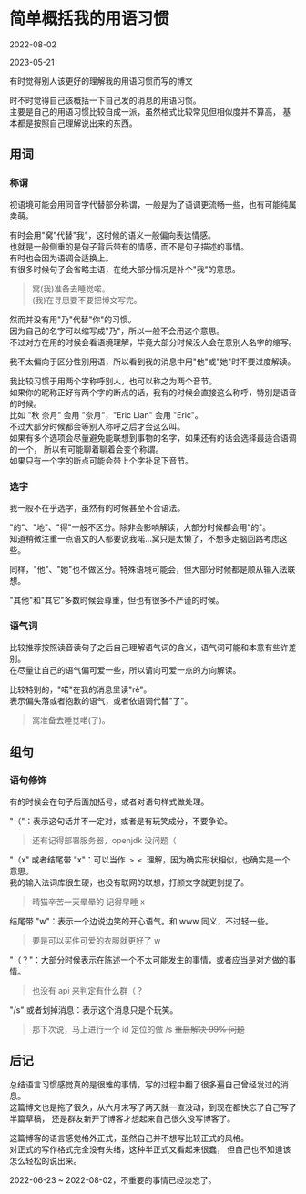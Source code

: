 # 简单概括我的用语习惯

2022-08-02

2023-05-21

有时觉得别人该更好的理解我的用语习惯而写的博文

时不时觉得自己该概括一下自己发的消息的用语习惯。\
主要是自己的用语习惯比较自成一派，虽然格式比较常见但相似度并不算高， 基本都是按照自己理解说出来的东西。

## 用词  [​](https://ntz.im/posts/messaging-habits#%E7%94%A8%E8%AF%8D)

### 称谓  [​](https://ntz.im/posts/messaging-habits#%E7%A7%B0%E8%B0%93)

视语境可能会用同音字代替部分称谓，一般是为了语调更流畅一些，也有可能纯属卖萌。

有时会用"窝"代替"我"，这时候的语义一般偏向表达情感。\
也就是一般侧重的是句子背后带有的情感，而不是句子描述的事情。\
有时也会因为语调合适换上。\
有很多时候句子会省略主语，在绝大部分情况是补个"我"的意思。

> 窝(我)准备去睡觉喏。\
> (我)在寻思要不要把博文写完。

然而并没有用"乃"代替"你"的习惯。\
因为自己的名字可以缩写成"乃"，所以一般不会用这个意思。\
不过对方在用的时候会看语境理解，毕竟大部分时候没人会在意别人名字的缩写。

我不太偏向于区分性别用语，所以看到我的消息中用"他"或"她"时不要过度解读。

我比较习惯于用两个字称呼别人，也可以称之为两个音节。\
如果你的昵称正好有两个字的断点的话，我有的时候会直接这么称呼，特别是语音的时候。\
比如 "秋 奈月" 会用 "奈月"，"Eric Lian" 会用 "Eric"。\
不过大部分时候都会等别人称呼之后才会这么叫。\
如果有多个选项会尽量避免能联想到事物的名字，如果还有的话会选择最适合语调的一个， 所以有可能聊着聊着会变个称谓。\
如果只有一个字的断点可能会带上个字补足下音节。

### 选字  [​](https://ntz.im/posts/messaging-habits#%E9%80%89%E5%AD%97)

我一般不在乎选字，虽然有的时候甚至不合语法。

"的"、"地"、"得"一般不区分。除非会影响解读，大部分时候都会用"的"。\
知道稍微注重一点语文的人都要说我喏...窝只是太懒了，不想多走脑回路考虑这些。

同样，"他"、"她"也不做区分。特殊语境可能会，但大部分时候都是顺从输入法联想。

"其他"和"其它"多数时候会尊重，但也有很多不严谨的时候。

### 语气词  [​](https://ntz.im/posts/messaging-habits#%E8%AF%AD%E6%B0%94%E8%AF%8D)

比较推荐按照读音读句子之后自己理解语气词的含义，语气词可能和本意有些许差别。\
在尽量让自己的语气偏可爱一些，所以请向可爱一点的方向解读。

比较特别的，"喏"在我的消息里读"rè"。\
表示偏失落或者抱歉的语气，或者依语调代替"了"。

> 窝准备去睡觉喏(了)。

## 组句  [​](https://ntz.im/posts/messaging-habits#%E7%BB%84%E5%8F%A5)

### 语句修饰  [​](https://ntz.im/posts/messaging-habits#%E8%AF%AD%E5%8F%A5%E4%BF%AE%E9%A5%B0)

有的时候会在句子后面加括号，或者对语句样式做处理。

"（"：表示这句话并不一定对，或者是有玩笑成分，不要争论。

> 还有记得部署服务器，openjdk 没问题（

"（x" 或者结尾带 "x"：可以当作  `> <`  理解，因为确实形状相似，也确实是一个意思。\
我的输入法词库很生硬，也没有联网的联想，打颜文字就更别提了。

> 晴猫辛苦一天晕晕的 记得早睡 x

结尾带 "w"：表示一个边说边笑的开心语气。和 www 同义，不过轻一些。

> 要是可以买件可爱的衣服就更好了 w

"（？"：大部分时候表示在陈述一个不太可能发生的事情，或者应当是对方做的事情。

> 也没有 api 来判定有什么群（？

"/s" 或者划掉消息：表示这个消息只是个玩笑。

> 那下次说，马上进行一个 id 定位的做 /s ~~重启解决 99% 问题~~

## 后记  [​](https://ntz.im/posts/messaging-habits#%E5%90%8E%E8%AE%B0)

总结语言习惯感觉真的是很难的事情，写的过程中翻了很多遍自己曾经发过的消息。\
这篇博文也是拖了很久，从六月末写了两天就一直没动，到现在都快忘了自己写了半篇草稿， 还是群友新开了博客才想起来自己很久没写博客了。

这篇博客的语言感觉格外正式，虽然自己并不想写比较正式的风格。\
对正式的写作格式完全没有头绪，这种半正式又看起来很蠢， 但自己也不知道该怎么轻松的说出来。

2022-06-23 ~ 2022-08-02，不重要的事情已经淡忘了。
